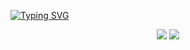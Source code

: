 
[![Typing SVG](https://readme-typing-svg.herokuapp.com?font=Arvo&color=F700BC&size=30&lines=Hi+I+am+Tushar+Amdoskar)](https://git.io/typing-svg)

<p align="center" color="red">
  <a href= "https://www.linkedin.com/in/tushar-amdoskar/"><img src="https://img.icons8.com/dusk/48/000000/linkedin.png"/></a>
  <a href= "https://www.youtube.com/channel/UCo0S3YpZd64-jNsNTTGG1qQ"><img src="https://img.icons8.com/dusk/48/000000/youtube--v2.png"/></a>
</p>
